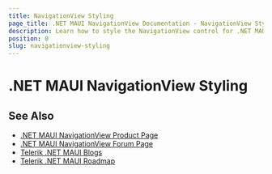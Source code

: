 ```yaml
---
title: NavigationView Styling
page_title: .NET MAUI NavigationView Documentation - NavigationView Styling
description: Learn how to style the NavigationView control for .NET MAUI. 
position: 0
slug: navigationview-styling
---
```


# .NET MAUI NavigationView Styling



## See Also

- [.NET MAUI NavigationView Product Page](https://www.telerik.com/maui-ui/navigationview)
- [.NET MAUI NavigationView Forum Page](https://www.telerik.com/forums/maui?tagId=1978)
- [Telerik .NET MAUI Blogs](https://www.telerik.com/blogs/mobile-net-maui)
- [Telerik .NET MAUI Roadmap](https://www.telerik.com/support/whats-new/maui-ui/roadmap)
